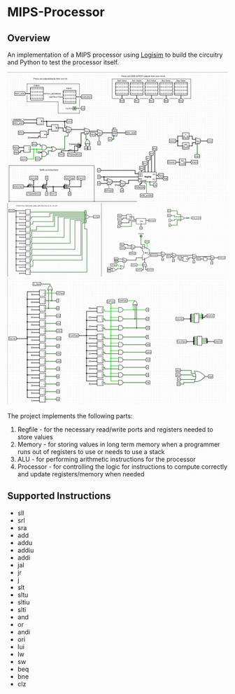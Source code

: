 # MIPS-Processor
## Overview
An implementation of a MIPS processor using [Logisim](http://www.cburch.com/logisim/) to build the circuitry and Python to test the processor itself.

![Screenshot](imgs/cpu1.png)
![Screenshot](imgs/cpu2.png)
![Screenshot](imgs/cpu3.png)

The project implements the following parts:
1. Regfile - for the necessary read/write ports and registers needed to store values
2. Memory - for storing values in long term memory when a programmer runs out of registers to use or needs to use a stack
2. ALU - for performing arithmetic instructions for the processor
3. Processor - for controlling the logic for instructions to compute correctly and update registers/memory when needed

## Supported Instructions
- sll
- srl
- sra
- add
- addu
- addiu
- addi
- jal
- jr
- j
- slt
- sltu
- sltiu
- slti
- and
- or
- andi
- ori
- lui
- lw
- sw
- beq
- bne
- clz